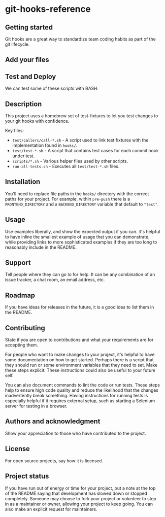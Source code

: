 # git-hooks-reference


## Getting started

Git hooks are a great way to standardize team coding habits as part of the git lifecycle.

## Add your files


## Test and Deploy

We can test some of these scripts with BASH.

## Description

This project uses a homebrew set of test-fixtures to let you test changes to your git hooks with confidence.

Key files:

* `test/callers/call-*.sh` - A script used to link test fixtures with the implementation found in `hooks/`.
* `test/test-*.sh` - A script that contains test cases for each commit hook under test.
* `scripts/*.sh` - Various helper files used by other scripts.
* `run-all-tests.sh` - Executes all `test/test-*.sh` files.

## Installation

You'll need to replace file paths in the `hooks/` directory with the correct paths for your project.
For example, within `pre-push` there is a `FRONTEND_DIRECTORY` and a `BACKEND_DIRECTORY` variable that default to `"test"`.

## Usage

Use examples liberally, and show the expected output if you can. It's helpful to have inline the smallest example of usage that you can demonstrate, while providing links to more sophisticated examples if they are too long to reasonably include in the README.

## Support

Tell people where they can go to for help. It can be any combination of an issue tracker, a chat room, an email address, etc.

## Roadmap

If you have ideas for releases in the future, it is a good idea to list them in the README.

## Contributing

State if you are open to contributions and what your requirements are for accepting them.

For people who want to make changes to your project, it's helpful to have some documentation on how to get started. Perhaps there is a script that they should run or some environment variables that they need to set. Make these steps explicit. These instructions could also be useful to your future self.

You can also document commands to lint the code or run tests. These steps help to ensure high code quality and reduce the likelihood that the changes inadvertently break something. Having instructions for running tests is especially helpful if it requires external setup, such as starting a Selenium server for testing in a browser.

## Authors and acknowledgment
Show your appreciation to those who have contributed to the project.

## License
For open source projects, say how it is licensed.

## Project status

If you have run out of energy or time for your project, put a note at the top of the README saying that development has slowed down or stopped completely. Someone may choose to fork your project or volunteer to step in as a maintainer or owner, allowing your project to keep going. You can also make an explicit request for maintainers.
